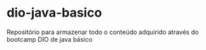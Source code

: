# dio-java-basico
Repositório para armazenar todo o conteúdo adquirido através do bootcamp DIO de java básico 
